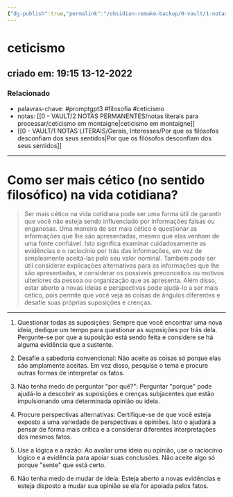 ```yaml
---
{"dg-publish":true,"permalink":"/obsidian-remake-backup/0-vault/1-notas-literais/filosofia/ceticismo/","tags":["promptgpt3","filosofia","ceticismo"],"dgHomeLink":true,"dgShowLocalGraph":true,"dgShowFileTree":true,"noteIcon":""}
---
```


# ceticismo
## criado em: 19:15 13-12-2022

### Relacionado
- palavras-chave: #promptgpt3 #filosofia #ceticismo 
- notas: [[0 - VAULT/2 NOTAS PERMANENTES/notas literais para processar/ceticismo em montaigne\|ceticismo em montaigne]]
- [[0 - VAULT/1 NOTAS LITERAIS/Gerais, Interesses/Por que os filósofos desconfiam dos seus sentidos\|Por que os filósofos desconfiam dos seus sentidos]]
---
# Como ser mais cético (no sentido filosófico) na vida cotidiana?


> Ser mais cético na vida cotidiana pode ser uma forma útil de garantir que você não esteja sendo influenciado por informações falsas ou enganosas. Uma maneira de ser mais cético é questionar as informações que lhe são apresentadas, mesmo que elas venham de uma fonte confiável. Isto significa examinar cuidadosamente as evidências e o raciocínio por trás das informações, em vez de simplesmente aceitá-las pelo seu valor nominal. Também pode ser útil considerar explicações alternativas para as informações que lhe são apresentadas, e considerar os possíveis preconceitos ou motivos ulteriores da pessoa ou organização que as apresenta. Além disso, estar aberto a novas ideias e perspectivas pode ajudá-lo a ser mais cético, pois permite que você veja as coisas de ângulos diferentes e desafie suas próprias suposições e crenças.

---

1. Questionar todas as suposições: Sempre que você encontrar uma nova ideia, dedique um tempo para questionar as suposições por trás dela. Pergunte-se por que a suposição está sendo feita e considere se há alguma evidência que a sustente.

2. Desafie a sabedoria convencional: Não aceite as coisas só porque elas são amplamente aceitas. Em vez disso, pesquise o tema e procure outras formas de interpretar os fatos.

3. Não tenha medo de perguntar "por quê?": Perguntar "porque" pode ajudá-lo a descobrir as suposições e crenças subjacentes que estão impulsionando uma determinada opinião ou ideia.

4. Procure perspectivas alternativas: Certifique-se de que você esteja exposto a uma variedade de perspectivas e opiniões. Isto o ajudará a pensar de forma mais crítica e a considerar diferentes interpretações dos mesmos fatos.

5. Use a lógica e a razão: Ao avaliar uma ideia ou opinião, use o raciocínio lógico e a evidência para apoiar suas conclusões. Não aceite algo só porque "sente" que está certo.

6. Não tenha medo de mudar de ideia: Esteja aberto a novas evidências e esteja disposto a mudar sua opinião se ela for apoiada pelos fatos.